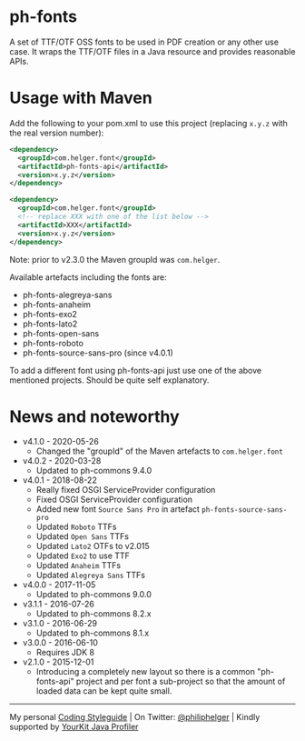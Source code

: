 # ph-fonts

A set of TTF/OTF OSS fonts to be used in PDF creation or any other use case.
It wraps the TTF/OTF files in a Java resource and provides reasonable APIs.

# Usage with Maven

Add the following to your pom.xml to use this project (replacing `x.y.z` with the real version number): 

```xml
<dependency>
  <groupId>com.helger.font</groupId>
  <artifactId>ph-fonts-api</artifactId>
  <version>x.y.z</version>
</dependency>

<dependency>
  <groupId>com.helger.font</groupId>
  <!-- replace XXX with one of the list below --> 
  <artifactId>XXX</artifactId>
  <version>x.y.z</version>
</dependency>
```

Note: prior to v2.3.0 the Maven groupId was `com.helger`.

Available artefacts including the fonts are:
  * ph-fonts-alegreya-sans
  * ph-fonts-anaheim
  * ph-fonts-exo2
  * ph-fonts-lato2
  * ph-fonts-open-sans
  * ph-fonts-roboto
  * ph-fonts-source-sans-pro (since v4.0.1)

To add a different font using ph-fonts-api just use one of the above mentioned projects.
Should be quite self explanatory.

# News and noteworthy

* v4.1.0 - 2020-05-26
    * Changed the "groupId" of the Maven artefacts to `com.helger.font`
* v4.0.2 - 2020-03-28
    * Updated to ph-commons 9.4.0
* v4.0.1 - 2018-08-22
    * Really fixed OSGI ServiceProvider configuration
    * Fixed OSGI ServiceProvider configuration
    * Added new font `Source Sans Pro` in artefact `ph-fonts-source-sans-pro`
    * Updated `Roboto` TTFs
    * Updated `Open Sans` TTFs
    * Updated `Lato2` OTFs to v2.015
    * Updated `Exo2` to use TTF
    * Updated `Anaheim` TTFs
    * Updated `Alegreya Sans` TTFs
* v4.0.0 - 2017-11-05
    * Updated to ph-commons 9.0.0
* v3.1.1 - 2016-07-26
    * Updated to ph-commons 8.2.x
* v3.1.0 - 2016-06-29
    * Updated to ph-commons 8.1.x
* v3.0.0 - 2016-06-10
    * Requires JDK 8
* v2.1.0 - 2015-12-01
    * Introducing a completely new layout so there is a common "ph-fonts-api" project and per font a sub-project so that the amount of loaded data can be kept quite small.

---

My personal [Coding Styleguide](https://github.com/phax/meta/blob/master/CodingStyleguide.md) |
On Twitter: <a href="https://twitter.com/philiphelger">@philiphelger</a> |
Kindly supported by [YourKit Java Profiler](https://www.yourkit.com)